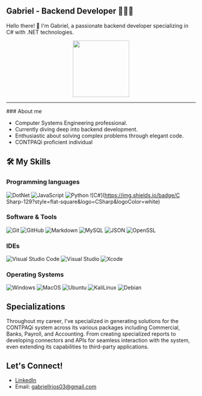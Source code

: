## Gabriel - Backend Developer 👨🏻‍💻

Hello there! 👋 I'm Gabriel, a passionate backend developer specializing in C# with .NET technologies.

<p align="center">
  <img src="https://github.com/7oSkaaa/7oSkaaa/blob/main/Images/about_me.gif?raw=true" width="150px">
</p>
<HR>
### About me

- Computer Systems Engineering professional.
- Currently diving deep into backend development.
- Enthusiastic about solving complex problems through elegant code.
- CONTPAQi proficient individual

## 🛠️ My Skills

### Programming languages

![DotNet](https://img.shields.io/badge/.Net-129?style=flat-square&logo=.net&logoColor=pur)
![JavaScript](https://img.shields.io/badge/JavaScript-F7DF1E?style=flat-square&logo=JavaScript&logoColor=white)
![Python](https://img.shields.io/badge/Python-3776AB?style=flat-square&logo=Python&logoColor=white)
![C#](https://img.shields.io/badge/C Sharp-129?style=flat-square&logo=CSharp&logoColor=white)

### Software & Tools

![Git](https://img.shields.io/badge/Git-F05032?style=flat-square&logo=Git&logoColor=white)
![GitHub](https://img.shields.io/badge/GitHub-181717?style=flat-square&logo=GitHub&logoColor=white)
![Markdown](https://img.shields.io/badge/Markdown-000000?style=flat-square&logo=Markdown&logoColor=white)
![MySQL](https://img.shields.io/badge/MySQL-4479A1?style=flat-square&logo=MySQL&logoColor=white)
![JSON](https://img.shields.io/badge/JSON-000000?style=flat-square&logo=JSON&logoColor=white)
![OpenSSL](https://img.shields.io/badge/OpenSSL-721412?style=flat-square&logo=OpenSSL&logoColor=white)

### IDEs

![Visual Studio Code](https://img.shields.io/badge/Visual_Studio_Code-007ACC?style=flat-square&logo=Visual-Studio-Code&logoColor=white)
![Visual Studio](https://img.shields.io/badge/Visual_Studio-129?style=flat-square&logo=Visual-Studio&logoColor=white)
![Xcode](https://img.shields.io/badge/Xcode-1575F9?style=flat-square&logo=Xcode&logoColor=white)

### Operating Systems

![Windows](https://img.shields.io/badge/Windows-0078D6?style=flat-square&logo=Windows&logoColor=white)
![MacOS](https://img.shields.io/badge/MacOS-000000?style=flat-square&logo=macOS&logoColor=white)
![Ubuntu](https://img.shields.io/badge/Ubuntu-E95420?style=flat-square&logo=Ubuntu&logoColor=white)
![KaliLinux](https://img.shields.io/badge/Kali-557C94?style=flat-square&logo=KaliLinux&logoColor=white)
![Debian](https://img.shields.io/badge/Debian-FF0000?style=flat-square&logo=Debian&logoColor=white)

## Specializations

Throughout my career, I've specialized in generating solutions for the CONTPAQi system across its various packages including Commercial, Banks, Payroll, and Accounting. From creating specialized reports to developing connectors and APIs for seamless interaction with the system, even extending its capabilities to third-party applications.

## Let's Connect!

- [LinkedIn](https://www.linkedin.com/in/gabriellrios03)
- Email: gabriellrios03@gmail.com
